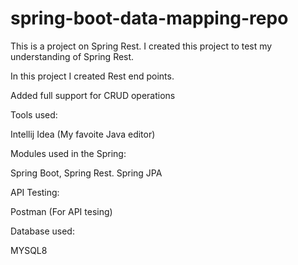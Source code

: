 # spring-boot-data-mapping-repo

This is a project on Spring Rest. I created this project to test my understanding of Spring Rest. 

In this project I created Rest end points.

Added full support for CRUD operations

Tools used:

Intellij Idea (My favoite Java editor)

Modules used in the Spring:

Spring Boot, Spring Rest. Spring JPA



API Testing:

Postman (For API tesing)

Database used:

MYSQL8


